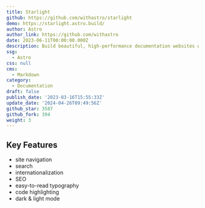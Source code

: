 ```yaml
---
title: Starlight
github: https://github.com/withastro/starlight
demo: https://starlight.astro.build/
author: Astro
author_link: https://github.com/withastro
date: 2023-06-11T00:00:00.000Z
description: Build beautiful, high-performance documentation websites with Astro.
ssg:
  - Astro
css: null
cms:
  - Markdown
category:
  - Documentation
draft: false
publish_date: '2023-03-16T15:55:33Z'
update_date: '2024-04-26T09:49:56Z'
github_star: 3587
github_fork: 394
weight: 3
---
```


## Key Features

- site navigation
- search
- internationalization
- SEO
- easy-to-read typography
- code highlighting
- dark & light mode
